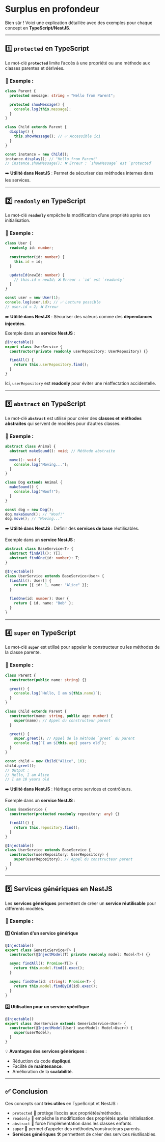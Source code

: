 # Surplus en profondeur 

Bien sûr ! Voici une explication détaillée avec des exemples pour chaque concept en **TypeScript/NestJS**.

---

## 1️⃣ `protected` en TypeScript
Le mot-clé **`protected`** limite l’accès à une propriété ou une méthode aux classes parentes et dérivées.

### 🔹 Exemple :
```typescript
class Parent {
  protected message: string = "Hello from Parent";

  protected showMessage() {
    console.log(this.message);
  }
}

class Child extends Parent {
  display() {
    this.showMessage(); // ✅ Accessible ici
  }
}

const instance = new Child();
instance.display(); // "Hello from Parent"
// instance.showMessage(); ❌ Erreur : `showMessage` est `protected`
```

➡️ **Utilité dans NestJS** : Permet de sécuriser des méthodes internes dans les services.

---

## 2️⃣ `readonly` en TypeScript
Le mot-clé **`readonly`** empêche la modification d’une propriété après son initialisation.

### 🔹 Exemple :
```typescript
class User {
  readonly id: number;
  
  constructor(id: number) {
    this.id = id;
  }

  updateId(newId: number) {
    // this.id = newId; ❌ Erreur : `id` est `readonly`
  }
}

const user = new User(1);
console.log(user.id); // ✅ Lecture possible
// user.id = 2; ❌ Erreur
```

➡️ **Utilité dans NestJS** : Sécuriser des valeurs comme des **dépendances injectées**.

Exemple dans un **service NestJS** :
```typescript
@Injectable()
export class UserService {
  constructor(private readonly userRepository: UserRepository) {}

  findAll() {
    return this.userRepository.find();
  }
}
```
Ici, `userRepository` est **readonly** pour éviter une réaffectation accidentelle.

---

## 3️⃣ `abstract` en TypeScript
Le mot-clé **`abstract`** est utilisé pour créer des **classes et méthodes abstraites** qui servent de modèles pour d’autres classes.

### 🔹 Exemple :
```typescript
abstract class Animal {
  abstract makeSound(): void; // Méthode abstraite

  move(): void {
    console.log("Moving...");
  }
}

class Dog extends Animal {
  makeSound() {
    console.log("Woof!");
  }
}

const dog = new Dog();
dog.makeSound(); // "Woof!"
dog.move(); // "Moving..."
```

➡️ **Utilité dans NestJS** : Définir des **services de base** réutilisables.

Exemple dans un **service NestJS** :
```typescript
abstract class BaseService<T> {
  abstract findAll(): T[];
  abstract findOne(id: number): T;
}

@Injectable()
class UserService extends BaseService<User> {
  findAll(): User[] {
    return [{ id: 1, name: "Alice" }];
  }

  findOne(id: number): User {
    return { id, name: "Bob" };
  }
}
```

---

## 4️⃣ `super` en TypeScript
Le mot-clé **`super`** est utilisé pour appeler le constructeur ou les méthodes de la classe parente.

### 🔹 Exemple :
```typescript
class Parent {
  constructor(public name: string) {}

  greet() {
    console.log(`Hello, I am ${this.name}`);
  }
}

class Child extends Parent {
  constructor(name: string, public age: number) {
    super(name); // Appel du constructeur parent
  }

  greet() {
    super.greet(); // Appel de la méthode `greet` du parent
    console.log(`I am ${this.age} years old`);
  }
}

const child = new Child("Alice", 10);
child.greet();
// Output :
// Hello, I am Alice
// I am 10 years old
```

➡️ **Utilité dans NestJS** : Héritage entre services et contrôleurs.

Exemple dans un **service NestJS** :
```typescript
class BaseService {
  constructor(protected readonly repository: any) {}

  findAll() {
    return this.repository.find();
  }
}

@Injectable()
class UserService extends BaseService {
  constructor(userRepository: UserRepository) {
    super(userRepository); // Appel du constructeur parent
  }
}
```

---

## 5️⃣ Services génériques en NestJS
Les **services génériques** permettent de créer un **service réutilisable** pour différents modèles.

### 🔹 Exemple :
#### 1️⃣ Création d’un service générique
```typescript
@Injectable()
export class GenericService<T> {
  constructor(@InjectModel(T) private readonly model: Model<T>) {}

  async findAll(): Promise<T[]> {
    return this.model.find().exec();
  }

  async findOne(id: string): Promise<T> {
    return this.model.findById(id).exec();
  }
}
```

#### 2️⃣ Utilisation pour un service spécifique
```typescript
@Injectable()
export class UserService extends GenericService<User> {
  constructor(@InjectModel(User) userModel: Model<User>) {
    super(userModel);
  }
}
```

💡 **Avantages des services génériques** :
- Réduction du code **dupliqué**.
- Facilité de **maintenance**.
- Amélioration de la **scalabilité**.

---

## ✅ Conclusion
Ces concepts sont **très utiles** en TypeScript et NestJS :
- `protected` 🔹 protège l’accès aux propriétés/méthodes.
- `readonly` 🔹 empêche la modification des propriétés après initialisation.
- `abstract` 🔹 force l’implémentation dans les classes enfants.
- `super` 🔹 permet d’appeler des méthodes/constructeurs parents.
- **Services génériques** 🛠️ permettent de créer des services réutilisables.


